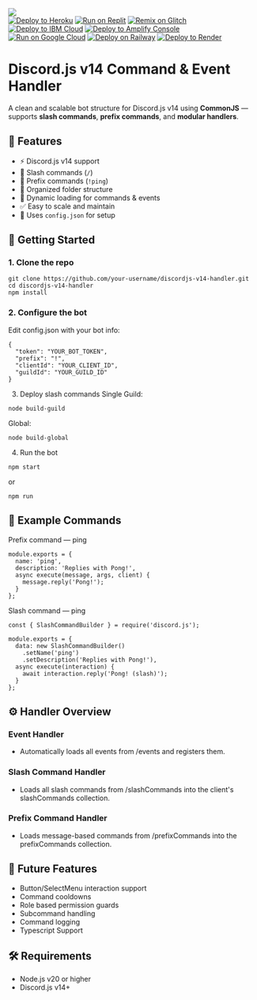 <img src="https://capsule-render.vercel.app/api?type=waving&color=4B4453&height=200&section=header&text=discordv14-handler&fontColor=ffffff&fontSize=30&animation=fadeIn" />
    </br>
  <a target="_blank" href="https://heroku.com/deploy/?template=https://github.com/xyloblonk/discordv12-utility-bot"><img alt="Deploy to Heroku" src="https://binbashbanana.github.io/deploy-buttons/buttons/remade/heroku.svg"></a>
<a target="_blank" href="https://replit.com/github/xyloblonk/discordv14-handler"><img alt="Run on Replit" src="https://binbashbanana.github.io/deploy-buttons/buttons/remade/replit.svg"></a>
<a target="_blank" href="https://glitch.com/edit/#!/import/github/xyloblonk/discordv14-handler"><img alt="Remix on Glitch" src="https://binbashbanana.github.io/deploy-buttons/buttons/remade/glitch.svg"></a>
<a target="_blank" href="https://cloud.ibm.com/devops/setup/deploy?repository=https://github.com/xyloblonk/discordv14-handler"><img alt="Deploy to IBM Cloud" src="https://binbashbanana.github.io/deploy-buttons/buttons/remade/ibmcloud.svg"></a>
<a target="_blank" href="https://console.aws.amazon.com/amplify/home#/deploy?repo=https://github.com/xyloblonk/discordv14-handler"><img alt="Deploy to Amplify Console" src="https://binbashbanana.github.io/deploy-buttons/buttons/remade/amplifyconsole.svg"></a>
<a target="_blank" href="https://deploy.cloud.run/?git_repo=https://github.com/xyloblonk/discordv14-handler"><img alt="Run on Google Cloud" src="https://binbashbanana.github.io/deploy-buttons/buttons/remade/googlecloud.svg"></a>
<a target="_blank" href="https://railway.app/new/template?template=https://github.com/xyloblonk/discordv14-handler"><img alt="Deploy on Railway" src="https://binbashbanana.github.io/deploy-buttons/buttons/remade/railway.svg"></a>
<a target="_blank" href="https://render.com/deploy?repo=https://github.com/xyloblonk/discordv14-handler"><img alt="Deploy to Render" src="https://binbashbanana.github.io/deploy-buttons/buttons/remade/render.svg"></a>
  </br>

# Discord.js v14 Command & Event Handler

A clean and scalable bot structure for Discord.js v14 using **CommonJS** — supports **slash commands**, **prefix commands**, and **modular handlers**.

## 🔧 Features

- ⚡ Discord.js v14 support
- 🧩 Slash commands (`/`)
- 💬 Prefix commands (`!ping`)
- 📁 Organized folder structure
- 🔁 Dynamic loading for commands & events
- ✅ Easy to scale and maintain
- 🔐 Uses `config.json` for setup


## 🚀 Getting Started

### 1. Clone the repo

```
git clone https://github.com/your-username/discordjs-v14-handler.git
cd discordjs-v14-handler
npm install
```

### 2. Configure the bot
Edit config.json with your bot info:

```
{
  "token": "YOUR_BOT_TOKEN",
  "prefix": "!",
  "clientId": "YOUR_CLIENT_ID",
  "guildId": "YOUR_GUILD_ID"
}
```

3. Deploy slash commands
Single Guild:
```
node build-guild
```
Global:
```
node build-global
```
4. Run the bot
```
npm start
```
or
```
npm run
```

## 🧠 Example Commands
Prefix command — ping
```
module.exports = {
  name: 'ping',
  description: 'Replies with Pong!',
  async execute(message, args, client) {
    message.reply('Pong!');
  }
};
```
Slash command — ping
```
const { SlashCommandBuilder } = require('discord.js');

module.exports = {
  data: new SlashCommandBuilder()
    .setName('ping')
    .setDescription('Replies with Pong!'),
  async execute(interaction) {
    await interaction.reply('Pong! (slash)');
  }
};
```

## ⚙️ Handler Overview
### Event Handler
- Automatically loads all events from /events and registers them. 

### Slash Command Handler
- Loads all slash commands from /slashCommands into the client's slashCommands collection. 

### Prefix Command Handler
- Loads message-based commands from /prefixCommands into the prefixCommands collection. 

## 🧪 Future Features
- Button/SelectMenu interaction support 
- Command cooldowns 
- Role based permission guards 
- Subcommand handling 
- Command logging
- Typescript Support 

## 🛠️ Requirements
- Node.js v20 or higher
- Discord.js v14+
